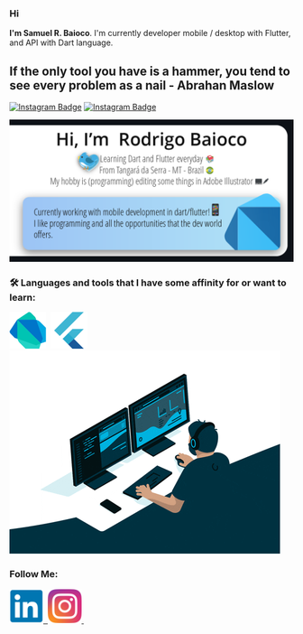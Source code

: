 ### Hi

**I'm Samuel R. Baioco**. I'm currently developer mobile / desktop with Flutter, and API with Dart language. 

## If the only tool you have is a hammer, **you tend to see every problem as a nail** - **Abrahan Maslow**

[![Instagram Badge](https://img.shields.io/badge/-Samuel_Baioco-2cb7f6?style=flat-square&labelColor=2cb7f6&logo=linkedin&logoColor=white&link=https://www.linkedin.com/in/samuel-rodrigo-baioco/)](https://www.linkedin.com/in/samuel-rodrigo-baioco/)
[![Instagram Badge](https://img.shields.io/badge/-RDRG-2cb7f6?style=flat-square&labelColor=2cb7f6&logo=instagram&logoColor=white&link=https://www.instagram.com/rdrgbaioco/)](https://www.instagram.com/rdrgbaioco/)

![alt text](https://github.com/rdrgbaioco/rdrgbaioco/blob/main/images/hello.png?raw=true)

### :hammer_and_wrench: Languages and tools that I have some affinity for or want to learn:

<div>
  <img src="https://github.com/rdrgbaioco/rdrgbaioco/blob/main/images/dart-original.svg" title="Dart" alt="Dart" width="65" height="65"/>&nbsp;
  <img src="https://github.com/rdrgbaioco/rdrgbaioco/blob/main/images/flutter-original.svg" title="Flutter" alt="Flutter" width="65" height="65"/>&nbsp;
</div>

<img src="https://github.com/rdrgbaioco/rdrgbaioco/blob/main/images/programing.gif?raw=true" class="aligncenter" height="360" width="480"/>


### Follow Me:
<div>
<a href="https://www.linkedin.com/in/samuel-rodrigo-baioco">
<img src="https://github.com/rdrgbaioco/rdrgbaioco/blob/main/images/linkedin-original.svg" alt="LinkedIn" width="60" height="60"/>&nbsp;
</a>
<a href="https://www.instagram.com/rdrgbaioco">
<img src="https://github.com/rdrgbaioco/rdrgbaioco/blob/main/images/instagram-original.svg" alt="Instagram" width="60" height="60"/>&nbsp;
</a>
</div>

<!---
rdrgbaioco/rdrgbaioco
--->